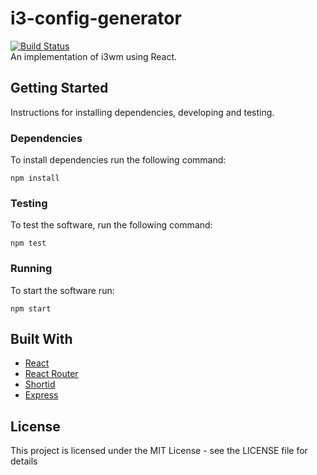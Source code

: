# i3-config-generator
[![Build Status](https://travis-ci.org/bennetthardwick/i3wm-react.svg?branch=master)](https://travis-ci.org/bennetthardwick/i3wm-react)  
An implementation of i3wm using React.

## Getting Started
Instructions for installing dependencies, developing and testing.

### Dependencies
To install dependencies run the following command:
```
npm install
```

### Testing
To test the software, run the following command:
```
npm test
```

### Running
To start the software run:
```
npm start
```

## Built With
- [React](https://github.com/facebook/react)
- [React Router](https://github.com/ReactTraining/react-router)
- [Shortid](https://github.com/dylang/shortid)
- [Express](https://github.com/expressjs/express)

## License
This project is licensed under the MIT License - see the LICENSE file for details
